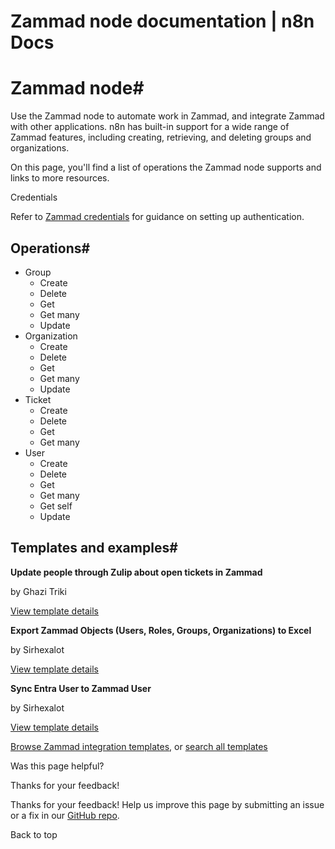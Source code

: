 # Zammad node documentation | n8n Docs

[ ](https://github.com/n8n-io/n8n-docs/edit/main/docs/integrations/builtin/app-nodes/n8n-nodes-base.zammad.md "Edit this page")

# Zammad node#

Use the Zammad node to automate work in Zammad, and integrate Zammad with other applications. n8n has built-in support for a wide range of Zammad features, including creating, retrieving, and deleting groups and organizations.

On this page, you'll find a list of operations the Zammad node supports and links to more resources.

Credentials

Refer to [Zammad credentials](../../credentials/zammad/) for guidance on setting up authentication. 

## Operations#

  * Group
    * Create
    * Delete
    * Get
    * Get many
    * Update
  * Organization
    * Create
    * Delete
    * Get
    * Get many
    * Update
  * Ticket
    * Create
    * Delete
    * Get
    * Get many
  * User
    * Create
    * Delete
    * Get
    * Get many
    * Get self
    * Update

## Templates and examples#

**Update people through Zulip about open tickets in Zammad**

by Ghazi Triki

[View template details](https://n8n.io/workflows/1575-update-people-through-zulip-about-open-tickets-in-zammad/)

**Export Zammad Objects (Users, Roles, Groups, Organizations) to Excel**

by Sirhexalot

[View template details](https://n8n.io/workflows/2596-export-zammad-objects-users-roles-groups-organizations-to-excel/)

**Sync Entra User to Zammad User**

by Sirhexalot

[View template details](https://n8n.io/workflows/2587-sync-entra-user-to-zammad-user/)

[Browse Zammad integration templates](https://n8n.io/integrations/zammad/), or [search all templates](https://n8n.io/workflows/)

Was this page helpful? 

Thanks for your feedback! 

Thanks for your feedback! Help us improve this page by submitting an issue or a fix in our [GitHub repo](https://github.com/n8n-io/n8n-docs). 

Back to top
